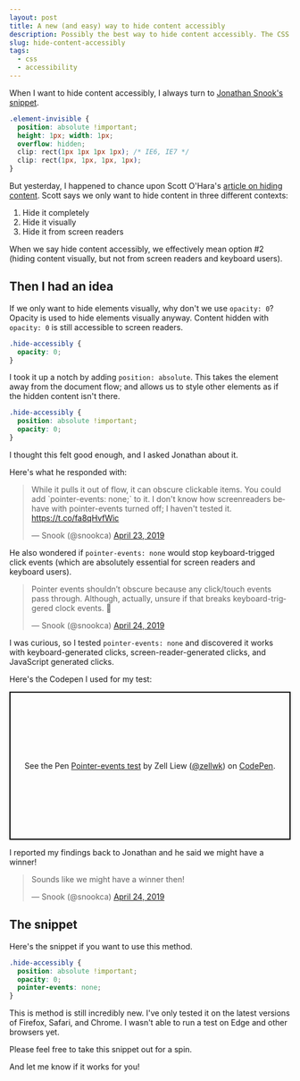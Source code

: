 ```yaml
---
layout: post
title: A new (and easy) way to hide content accessibly  
description: Possibly the best way to hide content accessibly. The CSS is easy to write and understand!
slug: hide-content-accessibly
tags:
  - css
  - accessibility
---
```


When I want to hide content accessibly, I always turn to [Jonathan Snook's snippet][1]. 

```css
.element-invisible {
  position: absolute !important;
  height: 1px; width: 1px; 
  overflow: hidden;
  clip: rect(1px 1px 1px 1px); /* IE6, IE7 */
  clip: rect(1px, 1px, 1px, 1px);
}
```

But yesterday, I happened to chance upon Scott O'Hara's [article on hiding content][2]. Scott says we only want to hide content in three different contexts: 

1. Hide it completely
2. Hide it visually 
3. Hide it from screen readers 

<!-- more -->

When we say hide content accessibly, we effectively mean option #2 (hiding content visually, but not from screen readers and keyboard users). 

## Then I had an idea

If we only want to hide elements visually, why don't we use `opacity: 0`? Opacity is used to hide elements visually anyway. Content hidden with `opacity: 0` is still accessible to screen readers. 

```css
.hide-accessibly {
  opacity: 0; 
}
```

I took it up a notch by adding `position: absolute`. This takes the element away from the document flow; and allows us to style other elements as if the hidden content isn't there. 

```css
.hide-accessibly {
  position: absolute !important; 
  opacity: 0; 
}
```

I thought this felt good enough, and I asked Jonathan about it. 

Here's what he responded with: 

<blockquote class="twitter-tweet" data-dnt="true" data-theme="light"><p lang="en" dir="ltr">While it pulls it out of flow, it can obscure clickable items. You could add `pointer-events: none;` to it. I don&#39;t know how screenreaders behave with pointer-events turned off; I haven&#39;t tested it. <a href="https://t.co/fa8qHvfWic">https://t.co/fa8qHvfWic</a></p>&mdash; Snook (@snookca) <a href="https://twitter.com/snookca/status/1120809900878307328?ref_src=twsrc%5Etfw">April 23, 2019</a></blockquote>

<script async src="https://platform.twitter.com/widgets.js" charset="utf-8"></script>

He also wondered if `pointer-events: none` would stop keyboard-trigged click events (which are absolutely essential for screen readers and keyboard users). 

<blockquote class="twitter-tweet"><p lang="en" dir="ltr">Pointer events shouldn’t obscure because any click/touch events pass through. Although, actually, unsure if that breaks keyboard-triggered clock events. 🤔</p>&mdash; Snook (@snookca) <a href="https://twitter.com/snookca/status/1120844382754754562?ref_src=twsrc%5Etfw">April 24, 2019</a></blockquote> 

I was curious, so I tested `pointer-events: none` and discovered it works with keyboard-generated clicks, screen-reader-generated clicks, and JavaScript generated clicks. 

Here's the Codepen I used for my test: 

<p class="codepen" data-height="450" data-theme-id="0" data-default-tab="html,result" data-user="zellwk" data-slug-hash="mgzPXa" style="height: 265px; box-sizing: border-box; display: flex; align-items: center; justify-content: center; border: 2px solid black; margin: 1em 0; padding: 1em;" data-pen-title="Pointer-events test">
  <span>See the Pen <a href="https://codepen.io/zellwk/pen/mgzPXa/">
  Pointer-events test</a> by Zell Liew (<a href="https://codepen.io/zellwk">@zellwk</a>)
  on <a href="https://codepen.io">CodePen</a>.</span>
</p>
<script async src="https://static.codepen.io/assets/embed/ei.js"></script>

I reported my findings back to Jonathan and he said we might have a winner! 

<blockquote class="twitter-tweet"><p lang="en" dir="ltr">Sounds like we might have a winner then!</p>&mdash; Snook (@snookca) <a href="https://twitter.com/snookca/status/1120862948866633728?ref_src=twsrc%5Etfw">April 24, 2019</a></blockquote> 

## The snippet 

Here's the snippet if you want to use this method. 

```css
.hide-accessibly {
  position: absolute !important; 
  opacity: 0; 
  pointer-events: none;
}
```

This is method is still incredibly new. I've only tested it on the latest versions of Firefox, Safari, and Chrome. I wasn't able to run a test on Edge and other browsers yet. 

Please feel free to take this snippet out for a spin. 

And let me know if it works for you! 

[1]:	https://snook.ca/archives/html_and_css/hiding-content-for-accessibility
[2]:	https://www.scottohara.me/blog/2017/04/14/inclusively-hidden.html